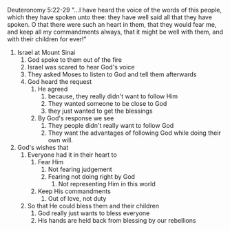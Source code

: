 Deuteronomy 5:22-29 "...I have heard the voice of the words of this people, which they have spoken unto thee: they have well said all that they have spoken. O that there were such an heart in them, that they would fear me, and keep all my commandments always, that it might be well with them, and with their children for ever!"

1. Israel at Mount Sinai
    1. God spoke to them out of the fire
    2. Israel was scared to hear God's voice
    3. They asked Moses to listen to God and tell them afterwards
    4. God heard the request
        1. He agreed
            1. because, they really didn't want to follow Him
            2. They wanted someone to be close to God 
            3. they just wanted to get the blessings
        2. By God's response we see
            1. They people didn't really want to follow God
            2. They want the advantages of following God while doing their own will.
2. God's wishes that
    1. Everyone had it in their heart to
        1. Fear Him
            1. Not fearing judgement
            2. Fearing not doing right by God
                1. Not representing Him in this world
        2. Keep His commandments
            1. Out of love, not duty
    2. So that He could bless them and their children
        1. God really just wants to bless everyone
        2. His hands are held back from blessing by our rebellions